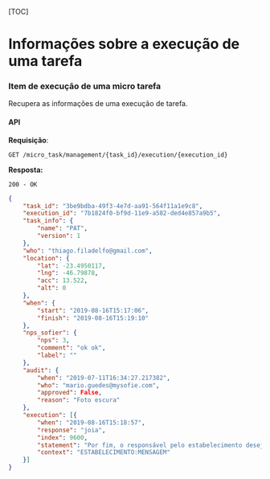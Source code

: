 [TOC]

# Informações sobre a execução de uma tarefa



### Item de execução de uma micro tarefa

Recupera as informações de uma execução de tarefa.



#### API

**Requisição**:

`GET /micro_task/management/{task_id}/execution/{execution_id}`

**Resposta:**

`200 - OK`

```json
{
	"task_id": "3be9bdba-49f3-4e7d-aa91-564f11a1e9c8",
	"execution_id": "7b1824f0-bf9d-11e9-a582-ded4e857a9b5",
	"task_info": {
		"name": "PAT",
		"version": 1
	},
	"who": "thiago.filadelfo@gmail.com",
	"location": {
		"lat": -23.4950117,
		"lng": -46.79878,
		"acc": 13.522,
		"alt": 0
	},
	"when": {
		"start": "2019-08-16T15:17:06",
		"finish": "2019-08-16T15:19:10"
	},
	"nps_sofier": {
		"nps": 3,
		"comment": "ok ok",
		"label": ""
	},
	"audit": {
    	"when": "2019-07-11T16:34:27.217382",
        "who": "mario.guedes@mysofie.com",
        "approved": False,
        "reason": "Foto escura"
    },    
	"execution": [{
		"when": "2019-08-16T15:18:57",
		"response": "joia",
		"index": 9600,
		"statement": "Por fim, o responsável pelo estabelecimento deseja enviar uma mensagem à Alelo?",
		"context": "ESTABELECIMENTO:MENSAGEM"
	}]
}
```

